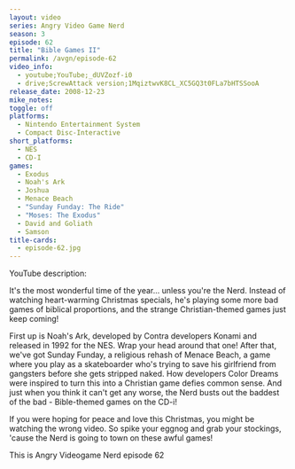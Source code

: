 ```yaml
---
layout: video
series: Angry Video Game Nerd
season: 3
episode: 62
title: "Bible Games II"
permalink: /avgn/episode-62
video_info:
  - youtube;YouTube;_dUVZozf-i0
  - drive;ScrewAttack version;1MqiztwvK8CL_XC5GQ3t0FLa7bHTSSooA
release_date: 2008-12-23
mike_notes:
toggle: off
platforms:
  - Nintendo Entertainment System
  - Compact Disc-Interactive
short_platforms:
  - NES
  - CD-I
games:
  - Exodus
  - Noah's Ark
  - Joshua
  - Menace Beach
  - "Sunday Funday: The Ride"
  - "Moses: The Exodus"
  - David and Goliath
  - Samson
title-cards:
  - episode-62.jpg
---
```


<p class="yt-description">YouTube description:</p>

It's the most wonderful time of the year... unless you're the Nerd. Instead of watching heart-warming Christmas specials, he's playing some more bad games of biblical proportions, and the strange Christian-themed games just keep coming!

First up is Noah's Ark, developed by Contra developers Konami and released in 1992 for the NES. Wrap your head around that one! After that, we've got Sunday Funday, a religious rehash of Menace Beach, a game where you play as a skateboarder who's trying to save his girlfriend from gangsters before she gets stripped naked. How developers Color Dreams were inspired to turn this into a Christian game defies common sense. And just when you think it can't get any worse, the Nerd busts out the baddest of the bad - Bible-themed games on the CD-i!

If you were hoping for peace and love this Christmas, you might be watching the wrong video. So spike your eggnog and grab your stockings, 'cause the Nerd is going to town on these awful games! 

This is Angry Videogame Nerd episode 62